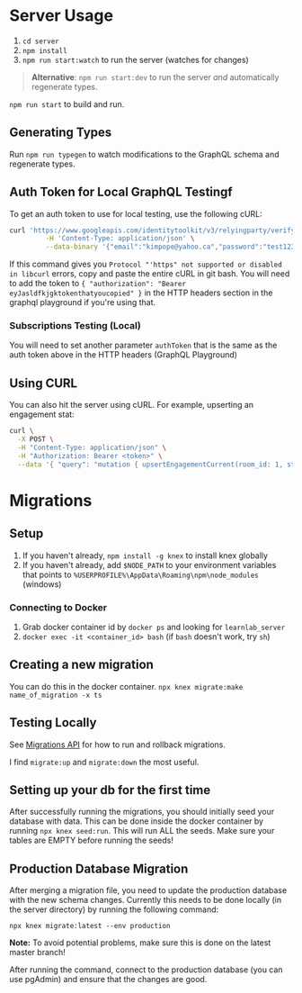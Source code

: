 # Server Usage
1. `cd server`
2. `npm install`
3. `npm run start:watch` to run the server (watches for changes)

> **Alternative**: `npm run start:dev` to run the server *and* automatically regenerate types.

`npm run start` to build and run.

## Generating Types
Run `npm run typegen` to watch modifications to the GraphQL schema and regenerate types.

## Auth Token for Local GraphQL Testingf
To get an auth token to use for local testing, use the following cURL:
```bash
curl 'https://www.googleapis.com/identitytoolkit/v3/relyingparty/verifyPassword?key=AIzaSyDqWf-FmQC1aQU3SMRT6Z2i7--6l_ltmW0' \
         -H 'Content-Type: application/json' \
         --data-binary '{"email":"kimpope@yahoo.ca","password":"test123","returnSecureToken":true}'
```
If this command gives you `Protocol "'https" not supported or disabled in libcurl` errors, copy and paste the entire cURL in git bash.
You will need to add the token to `{
                                     "authorization": "Bearer eyJasldfkjgktokenthatyoucopied"
                                   }` in the HTTP headers section in the graphql playground if you're using that.
### Subscriptions Testing (Local)
You will need to set another parameter `authToken` that is the same as the auth token above in the HTTP headers (GraphQL Playground)

## Using CURL
You can also hit the server using cURL. For example, upserting an engagement stat:
```bash
curl \
  -X POST \
  -H "Content-Type: application/json" \
  -H "Authorization: Bearer <token>" \
  --data '{ "query": "mutation { upsertEngagementCurrent(room_id: 1, student_id: 1, score: 100, classification: \"ENGAGED\", created_at: 1605154556229){success\n message\n}}" }' http://localhost:4000
```

# Migrations
## Setup
1. If you haven't already, `npm install -g knex` to install knex globally
2. If you haven't already, add `$NODE_PATH` to your environment variables that points to `%USERPROFILE%\AppData\Roaming\npm\node_modules` (windows)

### Connecting to Docker
1. Grab docker container id by `docker ps` and looking for `learnlab_server`
2. `docker exec -it <container_id> bash` (if `bash` doesn't work, try `sh`)

## Creating a new migration
You can do this in the docker container. 
`npx knex migrate:make name_of_migration -x ts`

## Testing Locally
See [Migrations API](http://knexjs.org/#Migrations-API) for how to run and rollback migrations.

I find `migrate:up` and `migrate:down` the most useful.

## Setting up your db for the first time
After successfully running the migrations, you should initially seed your database with data. This can be done inside the docker container by running `npx knex seed:run`. This will run ALL the seeds. Make sure your tables are EMPTY before running the seeds!

## Production Database Migration
After merging a migration file, you need to update the production database with the new schema changes. Currently this needs to be done locally (in the server directory) by running the following command:

`npx knex migrate:latest --env production`

**Note:** To avoid potential problems, make sure this is done on the latest master branch!

After running the command, connect to the production database (you can use pgAdmin) and ensure that the changes are good.
